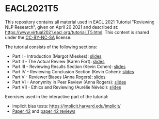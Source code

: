 # EACL2021T5

This repository contains all material used in EACL 2021 Tutorial "Reviewing NLP Research", given on April 20 2021 and described at: https://www.virtual2021.eacl.org/tutorial_T5.html. This content is shared under the [CC-BY-NC-SA](https://creativecommons.org/licenses/by-nc-sa/2.0/) license.

The tutorial consists of the following sections:

 * Part I - Introduction (Margot Mieskes): [slides](./EACL_2021_pt1_intro.pdf)
 * Part II - The Actual Review (Karën Fort): [slides](./EACL_2021_pt2_theActualReview.pdf)
 * Part III - Reviewing Results Section (Kevin Cohen): [slides](./EACL_2021_pt3_resultsSection.pdf)
 * Part IV - Reviewing Conclusion Section (Kevin Cohen): [slides](./EACL_2021_pt4_conclusionSection.pdf)
 * Part V - Reviewer Biases (Anna Rogers): [slides](./EACL_2021_pt5_biases.pdf)
 * Part VI - Anonymity in Peer Review (Anna Rogers): [slides](./EACL_2021_pt6_anonymity.pdf)
 * Part VII - Ethics and Reviewing (Aurélie Névéol): [slides](./EACL_2021_pt7_ethics.pdf)

Exercises used in the interactive part of the tutorial:

- Implicit bias tests: https://implicit.harvard.edu/implicit/
- [Paper 42](./EACL_2021_Paper42.pdf) and [paper 42 reviews](./EACL_2021_Paper42_ReviewersReports.pdf)
